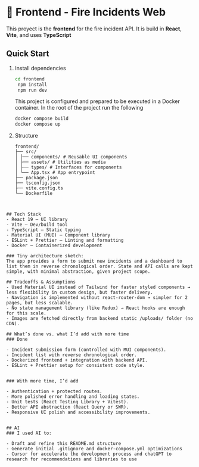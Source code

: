 # 🚀 Frontend - Fire Incidents Web

This proyect is the **frontend** for the fire incident API.
It is build in **React**, **Vite**, and uses **TypeScript**

## Quick Start

1. Install dependencies

   ```bash
   cd frontend
    npm install
    npm run dev
   ```

   This project is configured and prepared to be executed in a Docker container.
   In the root of the project run the following

   ```bash
   docker compose build
   docker compose up
   ```

2. Structure
   ```
   frontend/
   ├── src/
   │ ├── components/ # Reusable UI components
   │ ├── assets/ # Utilities as media
   │ ├── types/ # Interfaces for components
   │ └── App.tsx # App entrypoint
   ├── package.json
   ├── tsconfig.json
   ├── vite.config.ts
   └── Dockerfile
```


## Tech Stack
- React 19 – UI library
- Vite – Dev/build tool
- TypeScript – Static typing
- Material UI (MUI) – Component library
- ESLint + Prettier – Linting and formatting
- Docker – Containerized development

### Tiny architecture sketch:
The app provides a form to submit new incidents and a dashboard to list them in reverse chronological order. State and API calls are kept simple, with minimal abstraction, given project scope.

## Tradeoffs & Assumptions
- Used Material UI instead of Tailwind for faster styled components → less flexibility in custom design, but faster delivery.
- Navigation is implemented without react-router-dom → simpler for 2 pages, but less scalable.
- No state management library (like Redux) → React hooks are enough for this scale.
- Images are fetched directly from backend static /uploads/ folder (no CDN).

## What’s done vs. what I’d add with more time
### Done

- Incident submission form (controlled with MUI components).
- Incident list with reverse chronological order.
- Dockerized frontend + integration with backend API.
- ESLint + Prettier setup for consistent code style.


### With more time, I’d add

- Authentication + protected routes.
- More polished error handling and loading states.
- Unit tests (React Testing Library + Vitest).
- Better API abstraction (React Query or SWR).
- Responsive UI polish and accessibility improvements.


## AI
### I used AI to:

- Draft and refine this README.md structure
- Generate initial .gitignore and docker-compose.yml optimizations
- Cursor for accelerate the development process and chatGPT to research for recommendations and libraries to use
